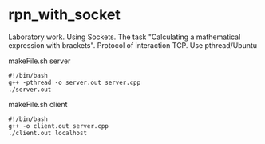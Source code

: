 # rpn_with_socket
Laboratory work. Using Sockets. The task "Calculating a mathematical expression with brackets".  Protocol of interaction TCP. Use pthread/Ubuntu

makeFile.sh server

	#!/bin/bash
	g++ -pthread -o server.out server.cpp	
	./server.out
  
makeFile.sh client

	#!/bin/bash
	g++ -o client.out server.cpp
	./client.out localhost
